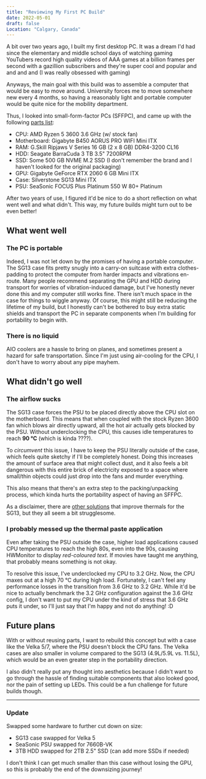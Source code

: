 ```yaml
---
title: "Reviewing My First PC Build"
date: 2022-05-01
draft: false
Location: "Calgary, Canada"
---
```


A bit over two years ago, I built my first desktop PC. It was a dream I'd had since the elementary and middle school days of watching gaming YouTubers record high quality videos of AAA games at a billion frames per second with a gazillion subscribers and they're super cool and popular and and and and (I was really obsessed with gaming)

Anyways, the main goal with this build was to assemble a computer that would be easy to move around. University forces me to move somewhere new every 4 months, so having a reasonably light and portable computer would be quite nice for the mobility department.

Thus, I looked into small-form-factor PCs (SFFPC), and came up with the following [parts list](https://pcpartpicker.com/user/feiri/saved/#view=DQs6RB):

* CPU: AMD Ryzen 5 3600 3.6 GHz (w/ stock fan)
* Motherboard: Gigabyte B450 AORUS PRO WIFI Mini ITX
* RAM: G.Skill Ripjaws V Series 16 GB (2 x 8 GB) DDR4-3200 CL16
* HDD: Seagate BarraCuda 3 TB 3.5" 7200RPM
* SSD: Some 500 GB NVME M.2 SSD (I don't remember the brand and I haven't looked for the original packaging)
* GPU: Gigabyte GeForce RTX 2060 6 GB Mini ITX
* Case: Silverstone SG13 Mini ITX
* PSU: SeaSonic FOCUS Plus Platinum 550 W 80+ Platinum

After two years of use, I figured it'd be nice to do a short reflection on what went well and what didn't. This way, my future builds might turn out to be even better!

## What went well

### The PC is portable

Indeed, I was not let down by the promises of having a portable computer. The SG13 case fits pretty snugly into a carry-on suitcase with extra clothes-padding to protect the computer from harder impacts and vibrations en-route. Many people recommend separating the GPU and HDD during transport for worries of vibration-induced damage, but I've honestly never done this and my computer still works fine. There isn't much space in the case for things to wiggle anyway. Of course, this might still be reducing the lifetime of my build, but I honestly can't be bothered to buy extra static shields and transport the PC in separate components when I'm building for portability to begin with.

### There is no liquid

AIO coolers are a hassle to bring on planes, and sometimes present a hazard for safe transportation. Since I'm just using air-cooling for the CPU, I don't have to worry about any pipe mayhem.

## What didn't go well

### The airflow sucks

The SG13 case forces the PSU to be placed directly above the CPU slot on the motherboard. This means that when coupled with the stock Ryzen 3600 fan which blows air directly upward, all the hot air actually gets blocked by the PSU. Without underclocking the CPU, this causes idle temperatures to reach **90 °C** (which is kinda ????).

To *circumvent* this issue, I have to keep the PSU literally outside of the case, which feels quite sketchy if I'll be completely honest. Doing this increases the amount of surface area that might collect dust, and it also feels a bit dangerous with this entire brick of electricity exposed to a space where small/thin objects could just drop into the fans and murder everything.

This also means that there's an extra step to the packing/unpacking process, which kinda hurts the portability aspect of having an SFFPC.

As a disclaimer, there are [other solutions](https://www.reddit.com/r/sffpc/comments/8hqvs4/what_are_your_opinions_of_the_silverstone_sg13/) that improve thermals for the SG13, but they all seem a bit strugglesome.

### I probably messed up the thermal paste application

Even after taking the PSU outside the case, higher load applications caused CPU temperatures to reach the high 80s, even into the 90s, causing HWMonitor to display *red-coloured text*. If movies have taught me anything, that probably means something is not okay.

To resolve this issue, I've underclocked my CPU to 3.2 GHz. Now, the CPU maxes out at a high 70 °C during high load. Fortunately, I can't feel any performance losses in the transition from 3.6 GHz to 3.2 GHz. While it'd be nice to actually benchmark the 3.2 GHz configuration against the 3.6 GHz config, I don't want to put my CPU under the kind of stress that 3.6 GHz puts it under, so I'll just say that I'm happy and not do anything! :D

## Future plans

With or without reusing parts, I want to rebuild this concept but with a case like the Velka 5/7, where the PSU doesn't block the CPU fans. The Velka cases are also smaller in volume compared to the SG13 (4.9L/5.9L vs. 11.5L), which would be an even greater step in the portability direction.

I also didn't really put any thought into aesthetics because I didn't want to go through the hassle of finding suitable components that also looked good, nor the pain of setting up LEDs. This could be a fun challenge for future builds though.

---

### Update

Swapped some hardware to further cut down on size:
* SG13 case swapped for Velka 5
* SeaSonic PSU swapped for 7660B-VK
* 3TB HDD swapped for 2TB 2.5" SSD (can add more SSDs if needed)

I don't think I can get much smaller than this case without losing the GPU, so this is probably the end of the downsizing journey!
